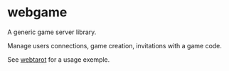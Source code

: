 # webgame

A generic game server library.

Manage users connections, game creation, invitations with a game code.

See [webtarot](https://github.com/mmai/webtarot) for a usage exemple.

